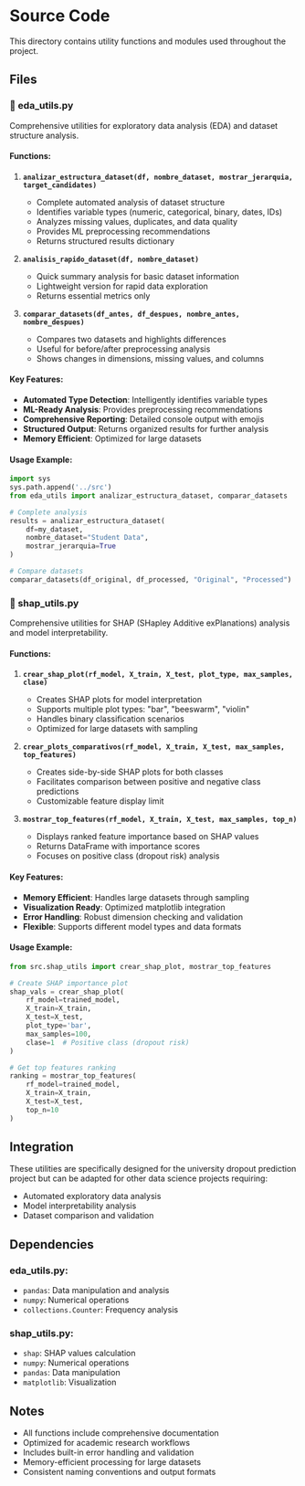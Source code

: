 # Source Code

This directory contains utility functions and modules used throughout the project.

## Files

### 📄 eda_utils.py

Comprehensive utilities for exploratory data analysis (EDA) and dataset structure analysis.

#### Functions:

1. **`analizar_estructura_dataset(df, nombre_dataset, mostrar_jerarquia, target_candidates)`**
   - Complete automated analysis of dataset structure
   - Identifies variable types (numeric, categorical, binary, dates, IDs)
   - Analyzes missing values, duplicates, and data quality
   - Provides ML preprocessing recommendations
   - Returns structured results dictionary

2. **`analisis_rapido_dataset(df, nombre_dataset)`**
   - Quick summary analysis for basic dataset information
   - Lightweight version for rapid data exploration
   - Returns essential metrics only

3. **`comparar_datasets(df_antes, df_despues, nombre_antes, nombre_despues)`**
   - Compares two datasets and highlights differences
   - Useful for before/after preprocessing analysis
   - Shows changes in dimensions, missing values, and columns

#### Key Features:
- **Automated Type Detection**: Intelligently identifies variable types
- **ML-Ready Analysis**: Provides preprocessing recommendations
- **Comprehensive Reporting**: Detailed console output with emojis
- **Structured Output**: Returns organized results for further analysis
- **Memory Efficient**: Optimized for large datasets

#### Usage Example:
```python
import sys
sys.path.append('../src')
from eda_utils import analizar_estructura_dataset, comparar_datasets

# Complete analysis
results = analizar_estructura_dataset(
    df=my_dataset,
    nombre_dataset="Student Data",
    mostrar_jerarquia=True
)

# Compare datasets
comparar_datasets(df_original, df_processed, "Original", "Processed")
```

### 📄 shap_utils.py

Comprehensive utilities for SHAP (SHapley Additive exPlanations) analysis and model interpretability.

#### Functions:

1. **`crear_shap_plot(rf_model, X_train, X_test, plot_type, max_samples, clase)`**
   - Creates SHAP plots for model interpretation
   - Supports multiple plot types: "bar", "beeswarm", "violin"
   - Handles binary classification scenarios
   - Optimized for large datasets with sampling

2. **`crear_plots_comparativos(rf_model, X_train, X_test, max_samples, top_features)`**
   - Creates side-by-side SHAP plots for both classes
   - Facilitates comparison between positive and negative class predictions
   - Customizable feature display limit

3. **`mostrar_top_features(rf_model, X_train, X_test, max_samples, top_n)`**
   - Displays ranked feature importance based on SHAP values
   - Returns DataFrame with importance scores
   - Focuses on positive class (dropout risk) analysis

#### Key Features:
- **Memory Efficient**: Handles large datasets through sampling
- **Visualization Ready**: Optimized matplotlib integration
- **Error Handling**: Robust dimension checking and validation
- **Flexible**: Supports different model types and data formats

#### Usage Example:
```python
from src.shap_utils import crear_shap_plot, mostrar_top_features

# Create SHAP importance plot
shap_vals = crear_shap_plot(
    rf_model=trained_model,
    X_train=X_train,
    X_test=X_test,
    plot_type='bar',
    max_samples=100,
    clase=1  # Positive class (dropout risk)
)

# Get top features ranking
ranking = mostrar_top_features(
    rf_model=trained_model,
    X_train=X_train,
    X_test=X_test,
    top_n=10
)
```

## Integration

These utilities are specifically designed for the university dropout prediction project but can be adapted for other data science projects requiring:
- Automated exploratory data analysis
- Model interpretability analysis
- Dataset comparison and validation

## Dependencies

### eda_utils.py:
- `pandas`: Data manipulation and analysis
- `numpy`: Numerical operations
- `collections.Counter`: Frequency analysis

### shap_utils.py:
- `shap`: SHAP values calculation
- `numpy`: Numerical operations  
- `pandas`: Data manipulation
- `matplotlib`: Visualization

## Notes

- All functions include comprehensive documentation
- Optimized for academic research workflows
- Includes built-in error handling and validation
- Memory-efficient processing for large datasets
- Consistent naming conventions and output formats

